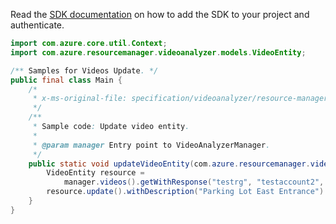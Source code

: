 Read the [SDK documentation](https://github.com/Azure/azure-sdk-for-java/blob/azure-resourcemanager-videoanalyzer_1.0.0-beta.4/sdk/videoanalyzer/azure-resourcemanager-videoanalyzer/README.md) on how to add the SDK to your project and authenticate.

```java
import com.azure.core.util.Context;
import com.azure.resourcemanager.videoanalyzer.models.VideoEntity;

/** Samples for Videos Update. */
public final class Main {
    /*
     * x-ms-original-file: specification/videoanalyzer/resource-manager/Microsoft.Media/preview/2021-11-01-preview/examples/video-patch.json
     */
    /**
     * Sample code: Update video entity.
     *
     * @param manager Entry point to VideoAnalyzerManager.
     */
    public static void updateVideoEntity(com.azure.resourcemanager.videoanalyzer.VideoAnalyzerManager manager) {
        VideoEntity resource =
            manager.videos().getWithResponse("testrg", "testaccount2", "video1", Context.NONE).getValue();
        resource.update().withDescription("Parking Lot East Entrance").apply();
    }
}
```
